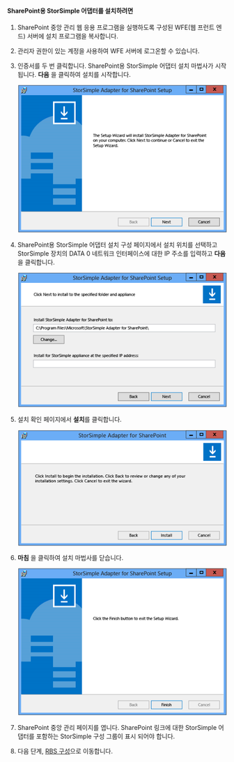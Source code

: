 <!--author=SharS last changed: 9/17/15-->

#### <a name="to-install-the-storsimple-adapter-for-sharepoint"></a>SharePoint용 StorSimple 어댑터를 설치하려면
1. SharePoint 중앙 관리 웹 응용 프로그램을 실행하도록 구성된 WFE(웹 프런트 엔드) 서버에 설치 프로그램을 복사합니다. 
2. 관리자 권한이 있는 계정을 사용하여 WFE 서버에 로그온할 수 있습니다.
3. 인증서를 두 번 클릭합니다. SharePoint용 StorSimple 어댑터 설치 마법사가 시작됩니다. **다음** 을 클릭하여 설치를 시작합니다.
   
    ![StorSimple 어댑터 설정 시작 페이지](./media/storsimple-install-sharepoint-adapter/HCS_SSASP_Setup1-include.png)
4. SharePoint용 StorSimple 어댑터 설치 구성 페이지에서 설치 위치를 선택하고 StorSimple 장치의 DATA 0 네트워크 인터페이스에 대한 IP 주소를 입력하고 **다음**을 클릭합니다. 
   
    ![StorSimple 어댑터 설정 구성 페이지](./media/storsimple-install-sharepoint-adapter/HCS_SSASP_Setup2-include.png) 
5. 설치 확인 페이지에서 **설치**를 클릭합니다.
   
    ![StorSimple 어댑터 설정 확인 페이지](./media/storsimple-install-sharepoint-adapter/HCS_SSASP_Confirm_Setup-include.png) 
6. **마침** 을 클릭하여 설치 마법사를 닫습니다.
   
    ![StorSimple 어댑터 설정 완료 페이지](./media/storsimple-install-sharepoint-adapter/HCS_SSASP_Setup_finish-include.png) 
7. SharePoint 중앙 관리 페이지를 엽니다. SharePoint 링크에 대한 StorSimple 어댑터를 포함하는 StorSimple 구성 그룹이 표시 되어야 합니다.
8. 다음 단계, [RBS 구성](#configure-rbs)으로 이동합니다.

